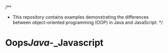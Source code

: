 /\*\*

- This repository contains examples demonstrating the differences between object-oriented programming (OOP) in Java and JavaScript.
  \*/

# Oops*Java*-\_Javascript
